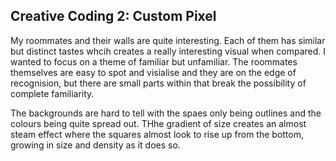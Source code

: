 ## Creative Coding 2: Custom Pixel

My roommates and their walls are quite interesting. Each of them has similar but distinct tastes whcih creates a really interesting visual when compared. I wanted to focus on a theme of familiar but unfamiliar. The roommates themselves are easy to spot and visialise and they are on the edge of recognision, but there are small parts within that break the possibility of complete familiarity. 

The backgrounds are hard to tell with the spaes only being outlines and the colours being quite spread out. THhe gradient of size creates an almost steam effect where the squares almost look to rise up from the bottom, growing in size and density as it does so. 

